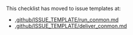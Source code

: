 This checklist has moved to issue templates at:

* [.github/ISSUE_TEMPLATE/run_conmon.md](.github/ISSUE_TEMPLATE/run_conmon.md)
* [.github/ISSUE_TEMPLATE/deliver_conmon.md](.github/ISSUE_TEMPLATE/deliver_conmon.md)
